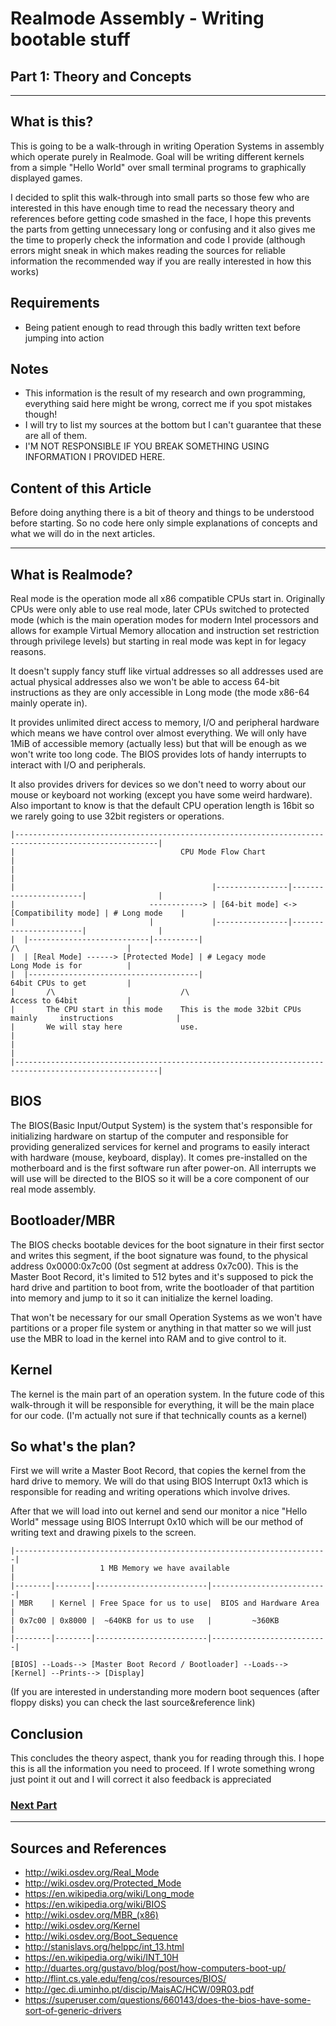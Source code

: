 # Realmode Assembly - Writing bootable stuff
## Part 1: Theory and Concepts

----------

## What is this?
This is going to be a walk-through in writing  Operation Systems in assembly which operate purely in Realmode.
Goal will be writing different kernels from a simple "Hello World" over small terminal programs to
graphically displayed games.

I decided to split this walk-through into small parts so those few who are interested in this have
enough time to read the necessary theory and references before getting code smashed in the face, 
I hope this prevents the parts from getting unnecessary long or confusing and it also gives
me the time to properly check the information and code I provide (although errors might sneak in
which makes reading the sources for reliable information the recommended way if you are really interested in how this works)

## Requirements
* Being patient enough to read through this badly written text before jumping into action

## Notes

* This information is the result of my research and own programming, everything said here might be wrong, correct me if you spot mistakes though!
* I will try to list my sources at the bottom but I can't guarantee that these are all of them.
* I'M NOT RESPONSIBLE IF YOU BREAK SOMETHING USING INFORMATION I PROVIDED HERE.

## Content of this Article
Before doing anything there is a bit of theory and things to be understood before starting.
So no code here only simple explanations of concepts and what we will do in the next articles.

----------

## What is Realmode?
Real mode is the operation mode all x86 compatible CPUs start in. Originally CPUs were only able to use real mode, later CPUs switched to protected mode (which is the main operation modes for modern Intel processors and allows for example Virtual Memory allocation and instruction set restriction through privilege levels) but starting in real mode was kept in for legacy reasons.

It doesn't supply fancy stuff like virtual addresses so all addresses used are actual physical addresses also we won't be able to access 64-bit instructions as they are only accessible in Long mode (the mode x86-64 mainly operate in).

It provides unlimited direct access to memory, I/O and peripheral hardware which means we have control over almost everything. We will only have 1MiB of accessible memory (actually less) but that will be enough as we won't write too long code. The BIOS provides lots of handy interrupts to interact with I/O and peripherals. 

It also provides drivers for devices so we don't need to worry about our mouse or keyboard not working (except you have some weird hardware). 
Also important to know is that the default CPU operation length is 16bit so we rarely going to use 32bit registers or operations.

```plain
|------------------------------------------------------------------------------------------------------|
|                                     CPU Mode Flow Chart                                              |
|                                                                                                      |
|                                            |----------------|-----------------------|                |
|                              ------------> | [64-bit mode] <-> [Compatibility mode] | # Long mode    |
|                              |             |----------------|-----------------------|                |
|  |---------------------------|----------|                                  /\                        |
|  | [Real Mode] ------> [Protected Mode] | # Legacy mode                    Long Mode is for          |
|  |--------------------------------------|                                  64bit CPUs to get         |
|       /\                            /\                                     Access to 64bit           |
|       The CPU start in this mode    This is the mode 32bit CPUs mainly     instructions              |
|       We will stay here             use.                                                             |
|                                                                                                      |
|------------------------------------------------------------------------------------------------------|
```

## BIOS
The BIOS(Basic Input/Output System) is the system that's responsible for initializing hardware on startup of the computer and responsible for providing generalized services for kernel and programs to easily interact with hardware (mouse, keyboard, display). It comes pre-installed on the motherboard and  is the first software run after power-on. All interrupts we will use will be directed to the BIOS so it will be a core component of our real mode assembly.

## Bootloader/MBR
The BIOS checks bootable devices for the boot signature in their first sector and writes this segment,
if the boot signature was found, to the physical address 0x0000:0x7c00 (0st segment at address 0x7c00).
This is the Master Boot Record, it's limited to 512 bytes and it's supposed to pick the hard drive and partition to boot from, write the bootloader of that partition into memory and jump to it so it can initialize the kernel loading.

That won't be necessary for our small Operation Systems as we won't have partitions or a proper file system or anything in that matter so we will just use the MBR to load in the kernel into RAM and to give control to it.

## Kernel
The kernel is the main part of an operation system. 
In the future code of this walk-through it will be responsible for everything, it will be the main place for our code. (I'm actually not sure if that technically counts as a kernel)

## So what's the plan?
First we will write a Master Boot Record, that copies the kernel from the hard drive to memory.
We will do that using BIOS Interrupt 0x13 which is responsible for reading and writing operations which involve drives.
	
After that we will load into out kernel and send our monitor a nice "Hello World" message using BIOS Interrupt 0x10 which will be our method of writing text and drawing pixels to the screen.

```plain
|----------------------------------------------------------------------|
|					1 MB Memory we have available                      |
|--------|--------|-------------------------|--------------------------|
| MBR    | Kernel | Free Space for us to use|  BIOS and Hardware Area  |
| 0x7c00 | 0x8000 |  ~640KB for us to use   |         ~360KB           |
|--------|--------|-------------------------|--------------------------| 
```

```plain
[BIOS] --Loads--> [Master Boot Record / Bootloader] --Loads--> [Kernel] --Prints--> [Display]
```

(If you are interested in understanding more modern boot sequences (after floppy disks) you can check the last source&reference link)

## Conclusion
This concludes the theory aspect, thank you for reading through this.
I hope this is all the information you need to proceed.
If I wrote something wrong just point it out and I will correct it also feedback is appreciated

### [Next Part](https://github.com/Pusty/realmode-assembly/part2)

----------
## Sources and References
* http://wiki.osdev.org/Real_Mode
* http://wiki.osdev.org/Protected_Mode
* https://en.wikipedia.org/wiki/Long_mode
* https://en.wikipedia.org/wiki/BIOS
* http://wiki.osdev.org/MBR_(x86)
* http://wiki.osdev.org/Kernel
* http://wiki.osdev.org/Boot_Sequence
* http://stanislavs.org/helppc/int_13.html
* https://en.wikipedia.org/wiki/INT_10H
* http://duartes.org/gustavo/blog/post/how-computers-boot-up/	
* http://flint.cs.yale.edu/feng/cos/resources/BIOS/
* http://gec.di.uminho.pt/discip/MaisAC/HCW/09R03.pdf
* https://superuser.com/questions/660143/does-the-bios-have-some-sort-of-generic-drivers